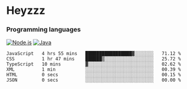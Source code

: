 # Heyzzz  

### Programming languages  

[![Node.js](https://img.shields.io/badge/-Node.js-262626?style=for-the-badge)](https://nodejs.org)
[![Java](https://img.shields.io/badge/-Java-262626?style=for-the-badge)](https://java.com)

<!--START_SECTION:waka-->

```text
JavaScript   4 hrs 55 mins   █████████████████▓░░░░░░░   71.12 %
CSS          1 hr 47 mins    ██████▒░░░░░░░░░░░░░░░░░░   25.72 %
TypeScript   10 mins         ▓░░░░░░░░░░░░░░░░░░░░░░░░   02.62 %
XML          1 min           ░░░░░░░░░░░░░░░░░░░░░░░░░   00.39 %
HTML         0 secs          ░░░░░░░░░░░░░░░░░░░░░░░░░   00.15 %
JSON         0 secs          ░░░░░░░░░░░░░░░░░░░░░░░░░   00.00 %
```

<!--END_SECTION:waka-->
